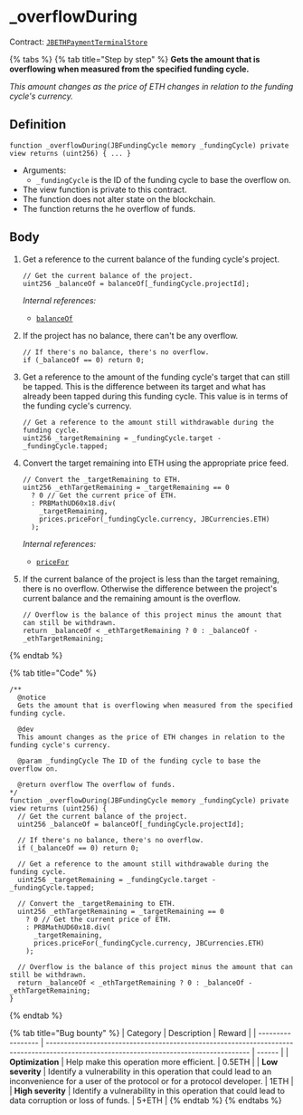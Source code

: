 # \_overflowDuring

Contract: [`JBETHPaymentTerminalStore`](broken-reference)​‌

{% tabs %}
{% tab title="Step by step" %}
**Gets the amount that is overflowing when measured from the specified funding cycle.**

_This amount changes as the price of ETH changes in relation to the funding cycle's currency._

## Definition

```solidity
function _overflowDuring(JBFundingCycle memory _fundingCycle) private view returns (uint256) { ... }
```

* Arguments:
  * `_fundingCycle` is the ID of the funding cycle to base the overflow on.
* The view function is private to this contract.
* The function does not alter state on the blockchain.
* The function returns the he overflow of funds.

## Body

1.  Get a reference to the current balance of the funding cycle's project.

    ```solidity
    // Get the current balance of the project.
    uint256 _balanceOf = balanceOf[_fundingCycle.projectId];
    ```

    _Internal references:_

    * [`balanceOf`](../properties/balanceof.md)
2.  If the project has no balance, there can't be any overflow.

    ```solidity
    // If there's no balance, there's no overflow.
    if (_balanceOf == 0) return 0;
    ```
3.  Get a reference to the amount of the funding cycle's target that can still be tapped. This is the difference between its target and what has already been tapped during this funding cycle. This value is in terms of the funding cycle's currency.

    ```solidity
    // Get a reference to the amount still withdrawable during the funding cycle.
    uint256 _targetRemaining = _fundingCycle.target - _fundingCycle.tapped;
    ```
4.  Convert the target remaining into ETH using the appropriate price feed.

    ```solidity
    // Convert the _targetRemaining to ETH.
    uint256 _ethTargetRemaining = _targetRemaining == 0
      ? 0 // Get the current price of ETH.
      : PRBMathUD60x18.div(
        _targetRemaining,
        prices.priceFor(_fundingCycle.currency, JBCurrencies.ETH)
      );
    ```

    _Internal references:_

    * [`priceFor`](../../../jbprices/read/pricefor.md)
5.  If the current balance of the project is less than the target remaining, there is no overflow. Otherwise the difference between the project's current balance and the remaining amount is the overflow.

    ```solidity
    // Overflow is the balance of this project minus the amount that can still be withdrawn.
    return _balanceOf < _ethTargetRemaining ? 0 : _balanceOf - _ethTargetRemaining;
    ```
{% endtab %}

{% tab title="Code" %}
```solidity
/**
  @notice
  Gets the amount that is overflowing when measured from the specified funding cycle.

  @dev
  This amount changes as the price of ETH changes in relation to the funding cycle's currency.

  @param _fundingCycle The ID of the funding cycle to base the overflow on.

  @return overflow The overflow of funds.
*/
function _overflowDuring(JBFundingCycle memory _fundingCycle) private view returns (uint256) {
  // Get the current balance of the project.
  uint256 _balanceOf = balanceOf[_fundingCycle.projectId];

  // If there's no balance, there's no overflow.
  if (_balanceOf == 0) return 0;

  // Get a reference to the amount still withdrawable during the funding cycle.
  uint256 _targetRemaining = _fundingCycle.target - _fundingCycle.tapped;

  // Convert the _targetRemaining to ETH.
  uint256 _ethTargetRemaining = _targetRemaining == 0
    ? 0 // Get the current price of ETH.
    : PRBMathUD60x18.div(
      _targetRemaining,
      prices.priceFor(_fundingCycle.currency, JBCurrencies.ETH)
    );

  // Overflow is the balance of this project minus the amount that can still be withdrawn.
  return _balanceOf < _ethTargetRemaining ? 0 : _balanceOf - _ethTargetRemaining;
}
```
{% endtab %}

{% tab title="Bug bounty" %}
| Category          | Description                                                                                                                            | Reward |
| ----------------- | -------------------------------------------------------------------------------------------------------------------------------------- | ------ |
| **Optimization**  | Help make this operation more efficient.                                                                                               | 0.5ETH |
| **Low severity**  | Identify a vulnerability in this operation that could lead to an inconvenience for a user of the protocol or for a protocol developer. | 1ETH   |
| **High severity** | Identify a vulnerability in this operation that could lead to data corruption or loss of funds.                                        | 5+ETH  |
{% endtab %}
{% endtabs %}
